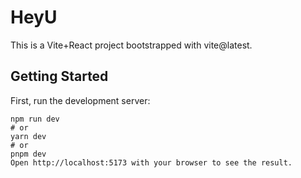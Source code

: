 # HeyU

This is a Vite+React project bootstrapped with vite@latest.

## Getting Started

First, run the development server:

```
npm run dev
# or
yarn dev
# or
pnpm dev
Open http://localhost:5173 with your browser to see the result.
```
